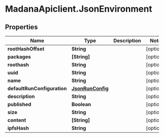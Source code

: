 # MadanaApiclient.JsonEnvironment

## Properties

Name | Type | Description | Notes
------------ | ------------- | ------------- | -------------
**rootHashOffset** | **String** |  | [optional] 
**packages** | **[String]** |  | [optional] 
**roothash** | **String** |  | [optional] 
**uuid** | **String** |  | [optional] 
**name** | **String** |  | [optional] 
**defaultRunConfiguration** | [**JsonRunConfig**](JsonRunConfig.md) |  | [optional] 
**description** | **String** |  | [optional] 
**published** | **Boolean** |  | [optional] 
**size** | **String** |  | [optional] 
**content** | **[String]** |  | [optional] 
**ipfsHash** | **String** |  | [optional] 


